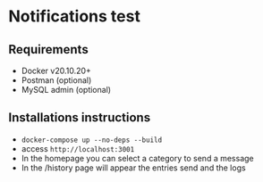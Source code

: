 # Notifications test
## Requirements
- Docker v20.10.20+
- Postman (optional)
- MySQL admin (optional)
## Installations instructions
- `docker-compose up --no-deps --build`
- access `http://localhost:3001`
- In the homepage you can select a category to send a message
- In the /history page will appear the entries send and the logs
